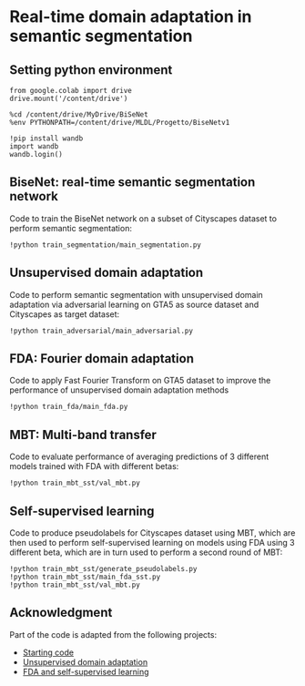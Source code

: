 # Real-time domain adaptation in semantic segmentation

## Setting python environment

```
from google.colab import drive
drive.mount('/content/drive')

%cd /content/drive/MyDrive/BiSeNet
%env PYTHONPATH=/content/drive/MLDL/Progetto/BiseNetv1

!pip install wandb
import wandb
wandb.login()
```

## BiseNet: real-time semantic segmentation network

Code to train the BiseNet network on a subset of Cityscapes dataset to perform semantic segmentation:

```
!python train_segmentation/main_segmentation.py
```

## Unsupervised domain adaptation

Code to perform semantic segmentation with unsupervised domain adaptation via adversarial learning on GTA5 as source dataset and Cityscapes as target dataset:

```
!python train_adversarial/main_adversarial.py
```

## FDA: Fourier domain adaptation

Code to apply Fast Fourier Transform on GTA5 dataset to improve the performance of unsupervised domain adaptation methods

```
!python train_fda/main_fda.py
```

## MBT: Multi-band transfer

Code to evaluate performance of averaging predictions of 3 different models trained with FDA with different betas:

```
!python train_mbt_sst/val_mbt.py
```

## Self-supervised learning

Code to produce pseudolabels for Cityscapes dataset using MBT, which are then used to perform self-supervised learning on models using FDA using 3 different beta, which are in turn used to perform a second round of MBT:

```
!python train_mbt_sst/generate_pseudolabels.py
!python train_mbt_sst/main_fda_sst.py
!python train_mbt_sst/val_mbt.py
```

## Acknowledgment

Part of the code is adapted from the following projects:
- [Starting code](https://github.com/taveraantonio/BiseNetv1)
- [Unsupervised domain adaptation](https://github.com/wasidennis/AdaptSegNet)
- [FDA and self-supervised learning](https://github.com/YanchaoYang/FDA)
